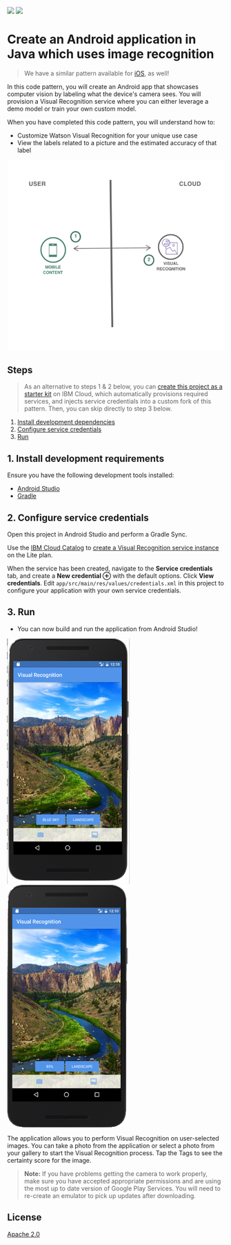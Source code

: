 [![](https://img.shields.io/badge/IBM%20Cloud-powered-blue.svg)](https://bluemix.net)
[![](https://img.shields.io/badge/platform-android-lightgrey.svg?style=flat)](https://developer.android.com/index.html)

# Create an Android application in Java which uses image recognition

> We have a similar pattern available for [iOS](https://github.com/IBM/visual-recognition-ios), as well!

In this code pattern, you will create an Android app that showcases computer vision by labeling what the device's camera sees. You will provision a Visual Recognition service where you can either leverage a demo model or train your own custom model.

When you have completed this code pattern, you will understand how to:

* Customize Watson Visual Recognition for your unique use case
* View the labels related to a picture and the estimated accuracy of that label

![](README_Images/architecture.png)

## Steps

> As an alternative to steps 1 & 2 below, you can [create this project as a starter kit](https://console.bluemix.net/developer/mobile/create-app?defaultDeploymentToolchain=&defaultLanguage=ANDROID&env_id=ibm%3Ayp%3Aus-south&starterKit=22179578-addd-392f-bbf8-b1b128dd9cb8&tenantNavMode=true) on IBM Cloud, which automatically provisions required services, and injects service credentials into a custom fork of this pattern. Then, you can skip directly to step 3 below.

1. [Install development dependencies](#1-install-development-dependencies)
1. [Configure service credentials](#2-configure-service-credentials)
1. [Run](#3-run)

## 1. Install development requirements

Ensure you have the following development tools installed:

* [Android Studio](https://developer.android.com/studio/index.html)
* [Gradle](https://gradle.org/gradle-download/)

## 2. Configure service credentials

Open this project in Android Studio and perform a Gradle Sync.

Use the [IBM Cloud Catalog](https://console.bluemix.net/catalog/) to [create a Visual Recognition service instance](https://console.bluemix.net/catalog/services/visual-recognition) on the Lite plan.

When the service has been created, navigate to the **Service credentials** tab, and create a **New credential ⊕** with the default options. Click **View credentials**. Edit `app/src/main/res/values/credentials.xml` in this project to configure your application with your own service credentials.

## 3. Run

* You can now build and run the application from Android Studio!

![VisualRecognitionAndroid](README_Images/VisualRecognitionAndroid.png) ![VisualRecognitionAndroidClicked](README_Images/VisualRecognitionAndroidClicked.png)

The application allows you to perform Visual Recognition on user-selected images. You can take a photo from the application or select a photo from your gallery to start the Visual Recognition process. Tap the Tags to see the certainty score for the image.

> **Note:** If you have problems getting the camera to work properly, make sure you have accepted appropriate permissions and are using the most up to date version of Google Play Services. You will need to re-create an emulator to pick up updates after downloading.

## License

[Apache 2.0](LICENSE)
